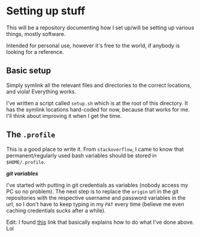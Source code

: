 # Setting up stuff 

This will be a repository documenting how I set up/will be setting up various things, mostly software. 

Intended for personal use, however it's free to the world, if anybody is looking for a reference.

## Basic setup

Simply symlink all the relevant files and directories to the correct locations, and viola! Everything works.

I've written a script called `setup.sh` which is at the root of this directory. It has the symlink locations hard-coded for now, because that works for me. I'll think about improving it when I get the time.

## The `.profile`

This is a good place to write it. From `stackoverflow`, I came to know that permanent/regularly used bash variables should be stored in `$HOME/.profile`. 

***git variables***

I've started with putting in git credentials as variables (nobody access my PC so no problem). The next step is to replace the `origin` url in the git repositories with the respective username and password variables in the url, so I don't have to keep typing in my `PAT` every time (believe me even caching credentials sucks after a while).

Edit: I found [this](https://www.shellhacks.com/git-config-username-password-store-credentials/) link that basically explains how to do what I've done above. Lol
